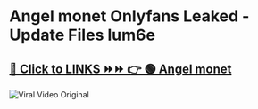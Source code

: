 
 # Angel monet Onlyfans Leaked - Update Files lum6e

## <h2><a href="https://clipsfans.com/Angel_monet&ref=git">🔗 Click to LINKS ⏩⏩ 👉 🟢 Angel monet </a></h2>

<a href="https://clipsfans.com/Angel_monet&ref=git" rel="nofollow" data-target="animated-image.originalLink"><img src="https://i.ibb.co.com/xMMVF88/686577567.gif" alt="Viral Video Original" style="max-width: 100%; display: inline-block;" data-target="animated-image.originalImage"></a>

